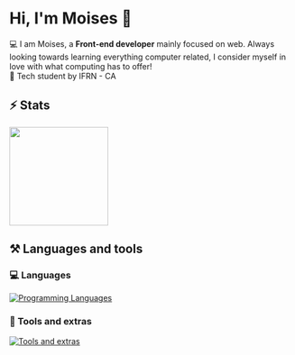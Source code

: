 # Hi, I'm Moises 👋
💻 I am Moises, a <b>Front-end developer</b> mainly focused on web. Always looking towards learning everything computer related, I consider myself in love with what computing has to offer! <br>
💙 Tech student by IFRN - CA

## ⚡️ Stats
<p align="left">
<!--   <img src="https://github-readme-stats.vercel.app/api?username=moisesln&theme=tokyonight&show_icons=true&hide_border=true&count_private=true" height="175em" /> -->
  <img src="https://github-readme-stats.vercel.app/api/top-langs/?username=moisesln&theme=tokyonight&show_icons=true&hide_border=true&layout=compact" height="175em" />
</p>
<!--![moisesln's Streak](https://github-readme-streak-stats.herokuapp.com/?user=moisesln&theme=tokyonight&hide_border=true)-->
<!--![moisesln's Top Languages](https://github-readme-stats.vercel.app/api/top-langs/?username=moisesln&theme=tokyonight&show_icons=true&hide_border=true&layout=compact)-->
<!--![moisesln's Stats](https://github-readme-stats.vercel.app/api?username=moisesln&theme=tokyonight&show_icons=true&hide_border=true&count_private=true)-->

## ⚒️ Languages and tools
### 💻 Languages
[![Programming Languages](https://skillicons.dev/icons?i=js,html,css,py,cs,mysql)](https://skillicons.dev)
### 🔧 Tools and extras
[![Tools and extras](https://skillicons.dev/icons?i=git,vue,vite,github,unity,figma)](https://skillicons.dev)

<!--![moisesln's Streak](https://github-readme-streak-stats.herokuapp.com/?user=moisesln&theme=tokyonight&hide_border=true) -->
